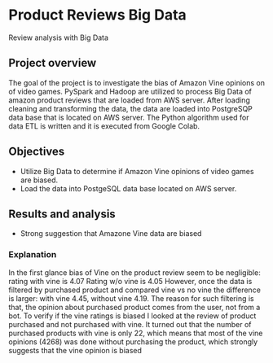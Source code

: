 # Product Reviews Big Data
Review analysis with Big Data

## Project overview
The goal of the project is to investigate the bias of Amazon Vine opinions on of video games. PySpark and Hadoop are utilized to process Big Data of amazon product reviews that are loaded from AWS server. After loading cleaning and transforming the data, the data are loaded into PostgreSQP data base that is located on AWS server. The Python algorithm used for data ETL is written and it is executed from Google Colab.

## Objectives
* Utilize Big Data to determine if Amazon Vine opinions of video games are biased.
* Load the data into PostgeSQL data base located on AWS server.

## Results and analysis
* Strong suggestion that Amazone Vine data are biased  

### Explanation 
In the first glance bias of Vine on the product review seem to be negligible: rating with vine is 4.07 Rating w/o vine is 4.05
However, once the data is filtered by purchased product and compared vine vs no vine the difference is larger: with vine 4.45, without vine 4.19. The reason for such filtering is that, the opinion about purchased product comes from the user, not from a bot. To verify if the vine ratings is biased I looked at the review of product purchased and not purchased with vine. It turned out that the number of purchased products with vine is only 22, which means that most of the vine opinions (4268) was done without purchasing the product, which strongly suggests that the vine opinion is biased



